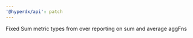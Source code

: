```yaml
---
'@hyperdx/api': patch
---
```


Fixed Sum metric types from over reporting on sum and average aggFns
